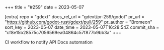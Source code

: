 +++
title = "#259"
date = 2023-05-07

[extra]
repo = "gdext"
docs_rel_url = "gdext/pr-259/godot"
pr_url = "https://github.com/godot-rust/gdext/pull/259"
pr_author = "Bromeon"
sort_key = 2023-05-07
date_time = 2023-05-07T16:28:54Z
commit_sha = "cf8e15b28575c7056569ea04864c57f877b9bb3a"
+++

CI workflow to notify API Docs automation
